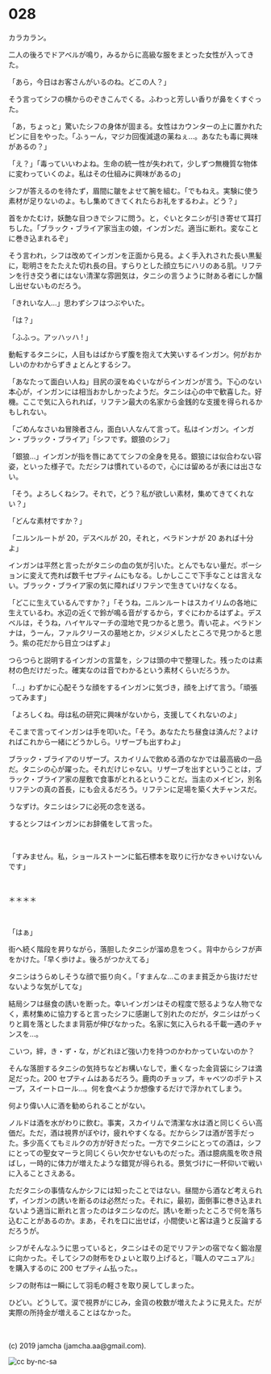 

# 028

カラカラン。

二人の後ろでドアベルが鳴り，みるからに高級な服をまとった女性が入ってきた。

「あら，今日はお客さんがいるのね。どこの人？」

そう言ってシフの横からのぞきこんでくる。ふわっと芳しい香りが鼻をくすぐった。

「あ，ちょっと」驚いたシフの身体が固まる。女性はカウンターの上に置かれたビンに目をやった。「ふぅーん，マジカ回復減退の薬ねぇ…。あなたも毒に興味があるの？」

「え？」「毒っていいわよね。生命の統一性が失われて，少しずつ無機質な物体に変わっていくのよ。私はその仕組みに興味があるの」

シフが答えるのを待たず，眉間に皺をよせて腕を組む。「でもねえ。実験に使う素材が足りないのよ。もし集めてきてくれたらお礼をするわよ。どう？」

首をかたむけ，妖艶な目つきでシフに問う。と，ぐいとタニシが引き寄せて耳打ちした。「ブラック・ブライア家当主の娘，インガンだ。適当に断れ。変なことに巻き込まれるぞ」

そう言われ，シフは改めてインガンを正面から見る。よく手入れされた長い黒髪に，聡明さをたたえた切れ長の目。すらりとした顔立ちにハリのある肌。リフテンを行き交う者にはない清潔な雰囲気は，タニシの言うように財ある者にしか醸し出せないものだろう。

「きれいな人…」思わずシフはつぶやいた。

「は？」

「ふふっ。アッハッハ ! 」

動転するタニシに，人目もはばからず腹を抱えて大笑いするインガン。何がおかしいのかわからずきょとんとするシフ。

「あなたって面白い人ね」目尻の涙をぬぐいながらインガンが言う。下心のない本心が，インガンには相当おかしかったようだ。タニシは心の中で歓喜した。好機。ここで気に入られれば，リフテン最大の名家から金銭的な支援を得られるかもしれない。

「ごめんなさいね冒険者さん，面白い人なんて言って。私はインガン。インガン・ブラック・ブライア」「シフです。銀狼のシフ」

「銀狼…」インガンが指を唇にあててシフの全身を見る。銀狼には似合わない容姿，といった様子で。ただシフは慣れているので，心には留めるが表には出さない。

「そう。よろしくねシフ。それで，どう？私が欲しい素材，集めてきてくれない？」

「どんな素材ですか？」

「ニルンルートが 20，デスベルが 20，それと，ベラドンナが 20 あれば十分よ」

インガンは平然と言ったがタニシの血の気が引いた。とんでもない量だ。ポーションに変えて売れば数千セプティムにもなる。しかしここで下手なことは言えない。ブラック・ブライア家の気に障ればリフテンで生きていけなくなる。

「どこに生えているんですか？」「そうね，ニルンルートはスカイリムの各地に生えているわ。水辺の近くで鈴が鳴る音がするから，すぐにわかるはずよ。デスベルは，そうね，ハイヤルマーチの湿地で見つかると思う。青い花よ。ベラドンナは，うーん，ファルクリースの墓地とか，ジメジメしたところで見つかると思う。紫の花だから目立つはずよ」

つらつらと説明するインガンの言葉を，シフは頭の中で整理した。残ったのは素材の色だけだった。確実なのは音でわかるという素材くらいだろうか。

「…」わずかに心配そうな顔をするインガンに気づき，顔を上げて言う。「頑張ってみます」

「よろしくね。母は私の研究に興味がないから，支援してくれないのよ」

そこまで言ってインガンは手を叩いた。「そう。あなたたち昼食は済んだ？よければこれから一緒にどうかしら。リザーブも出すわよ」

ブラック・ブライアのリザーブ。スカイリムで飲める酒のなかでは最高級の一品だ。タニシの心が躍った。それだけじゃない。リザーブを出すということは，ブラック・ブライア家の屋敷で食事がとれるということだ。当主のメイビン，別名リフテンの真の首長，にも会えるだろう。リフテンに足場を築く大チャンスだ。

うなずけ。タニシはシフに必死の念を送る。

するとシフはインガンにお辞儀をして言った。

<br>

「すみません。私，ショールストーンに鉱石標本を取りに行かなきゃいけないんです」

<br>

＊＊＊＊

<br>

「はぁ」

街へ続く階段を昇りながら，落胆したタニシが溜め息をつく。背中からシフが声をかけた。「早く歩けよ。後ろがつかえてる」

タニシはうらめしそうな顔で振り向く。「すまんな…このまま貧乏から抜けだせないような気がしてな」

結局シフは昼食の誘いを断った。幸いインガンはその程度で怒るような人物でなく，素材集めに協力すると言ったシフに感謝して別れたのだが，タニシはがっくりと肩を落としたまま背筋が伸びなかった。名家に気に入られる千載一遇のチャンスを…。

こいつ，絆，き・ず・な，がどれほど強い力を持つのかわかっていないのか？

そんな落胆するタニシの気持ちなどお構いなしで，重くなった金貨袋にシフは満足だった。200 セプティムはあるだろう。鹿肉のチョップ，キャベツのポテトスープ，スイートロール…。何を食べようか想像するだけで浮かれてしまう。

何より偉い人に酒を勧められることがない。

ノルドは酒を水がわりに飲む。事実，スカイリムで清潔な水は酒と同じくらい高価だ。ただ，酒は視界がぼやけ，疲れやすくなる。だからシフは酒が苦手だった。多少高くてもミルクの方が好きだった。一方でタニシにとっての酒は，シフにとっての聖女マーラと同じくらい欠かせないものだった。酒は臆病風を吹き飛ばし，一時的に体力が増えたような錯覚が得られる。景気づけに一杯仰いで戦いに入ることさえある。

ただタニシの事情なんかシフには知ったことではない。昼間から酒など考えられず，インガンの誘いを断るのは必然だった。それに，最初，面倒事に巻き込まれないよう適当に断れと言ったのはタニシなのだ。誘いを断ったところで何を落ち込むことがあるのか。まあ，それを口に出せば，小間使いと客は違うと反論するだろうが。

シフがそんなふうに思っていると，タニシはその足でリフテンの宿でなく鍛冶屋に向かった。そしてシフの財布をひょいと取り上げると，『職人のマニュアル』を購入するのに 200 セプティム払った。。

シフの財布は一瞬にして羽毛の軽さを取り戻してしまった。

ひどい。どうして。涙で視界がにじみ，金貨の枚数が増えたように見えた。だが実際の所持金が増えることはなかった。

<br>
<br>
(c) 2019 jamcha (jamcha.aa@gmail.com).

![cc by-nc-sa](https://i.creativecommons.org/l/by-nc-sa/4.0/88x31.png)

